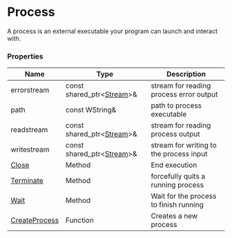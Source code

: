 # Process #
A process is an external executable your program can launch and interact with.

### Properties ###
| Name | Type | Description |
|---|---|---|
| errorstream | const shared_ptr<[Stream](Stream.md)\>& | stream for reading process error output |
| path | const WString& | path to process executable |
| readstream | const shared_ptr<[Stream](Stream.md)\>& | stream for reading process output |
| writestream | const shared_ptr<[Stream](Stream.md)\>& | stream for writing to the process input |
| [Close](Process_Close.md) | Method | End execution |
| [Terminate](Process_Terminate.md) | Method | forcefully quits a running process |
| [Wait](Process_Wait.md) | Method | Wait for the process to finish running |
| [CreateProcess](CreateProcess.md) | Function | Creates a new process |
